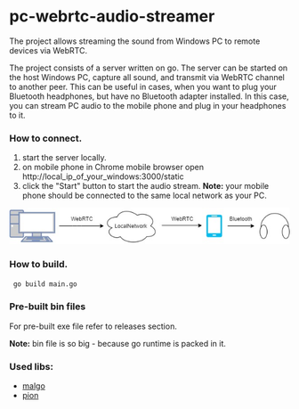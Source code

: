# pc-webrtc-audio-streamer
The project allows streaming the sound from Windows PC to remote devices via WebRTC.

The project consists of a server written on go. The server can be started on the host Windows PC, capture all sound, and transmit via WebRTC channel to another peer.
This can be useful in cases, when you want to plug your Bluetooth headphones, but have no Bluetooth adapter installed. In this case, you can  stream PC audio to the
mobile phone and plug in your headphones to it.

### How to connect.
1. start the server locally.
2. on mobile phone in Chrome mobile browser open http://local_ip_of_your_windows:3000/static
3. click the "Start" button to start the audio stream.
**Note:** your mobile phone should be connected to the same local network as your PC.

![UseCase](UseCase.jpg?raw=true)

### How to build.
```sh
 go build main.go
```

### Pre-built bin files
For pre-built exe file refer to releases section.

**Note:** bin file is so big - because go runtime is packed in it.

### Used libs:
* [malgo](https://github.com/gen2brain/malgo)
* [pion](https://github.com/pion/webrtc)
